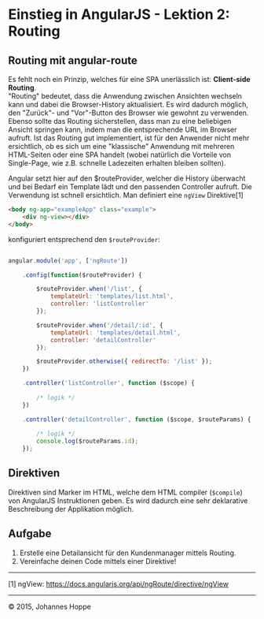 # Einstieg in AngularJS - Lektion 2: Routing

## Routing mit angular-route


Es fehlt noch ein Prinzip, welches für eine SPA unerlässlich ist: **Client-side Routing**.  
"Routing" bedeutet, dass die Anwendung zwischen Ansichten wechseln kann und dabei die Browser-History aktualisiert. Es wird dadurch möglich, den "Zurück"- und "Vor"-Button des Browser wie gewohnt zu verwenden. Ebenso sollte das Routing sicherstellen, dass man zu eine beliebigen Ansicht springen kann, indem man die entsprechende URL im Browser aufruft. Ist das Routing gut implementiert, ist für den Anwender nicht mehr ersichtlich, ob es sich um eine "klassische" Anwendung mit mehreren HTML-Seiten oder eine SPA handelt (wobei natürlich die Vorteile von Single-Page, wie z.B. schnelle Ladezeiten erhalten bleiben sollten).

Angular setzt hier auf den $routeProvider, welcher die History überwacht und bei Bedarf ein Template lädt und den passenden Controller aufruft. Die Verwendung ist schnell ersichtlich. Man definiert eine `ngView` Direktive[1]

```html
<body ng-app="exampleApp" class="example">
    <div ng-view></div>
</body>
```

konfiguriert entsprechend den `$routeProvider`:


```javascript

angular.module('app', ['ngRoute'])

    .config(function($routeProvider) {

        $routeProvider.when('/list', {
            templateUrl: 'templates/list.html',
            controller: 'listController'
        });

        $routeProvider.when('/detail/:id', {
            templateUrl: 'templates/detail.html',
            controller: 'detailController'
        });

        $routeProvider.otherwise({ redirectTo: '/list' });
    })

    .controller('listController', function ($scope) {
        
        /* logik */
    })

    .controller('detailController', function ($scope, $routeParams) {
        
        /* logik */
        console.log($routeParams.id);
    });
```

## Direktiven

Direktiven sind Marker im HTML, welche dem HTML compiler (`$compile`) von AngularJS Instruktionen geben. Es wird dadurch eine sehr deklarative Beschreibung der Applikation möglich.





## Aufgabe

1. Erstelle eine Detailansicht für den Kundenmanager mittels Routing.
2. Vereinfache deinen Code mittels einer Direktive!

<hr>

[1] ngView: https://docs.angularjs.org/api/ngRoute/directive/ngView

<hr>

&copy; 2015, Johannes Hoppe